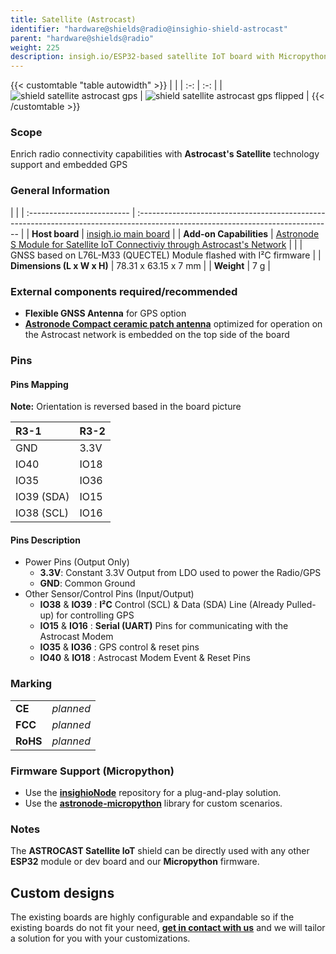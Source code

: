 ```yaml
---
title: Satellite (Astrocast)
identifier: "hardware@shields@radio@insighio-shield-astrocast"
parent: "hardware@shields@radio"
weight: 225
description: insigh.io/ESP32-based satellite IoT board with Micropython firmware
---
```


{{< customtable "table autowidth" >}}
| |
| :-: | :-: |
| ![shield satellite astrocast gps](/images/deviceimages/insighio-shield-astrocast.png?width=30pc) | ![shield satellite astrocast gps flipped](/images/deviceimages/insighio-shield-astrocast-flipped.png?width=30pc) |
{{< /customtable >}}

### Scope

Enrich radio connectivity capabilities with **Astrocast's Satellite** technology support and embedded GPS

### General Information

|                            |
| :------------------------- | :------------------------------------------------------------------------------------------------------------------------------ |
| **Host board**             | [insigh.io main board](../../../board/latest)                                                                                   |
| **Add-on Capabilities**    | [Astronode S Module for Satellite IoT Connectiviy through Astrocast's Network](https://www.astrocast.com/products/astronode-s/) |
|                            | GNSS based on L76L-M33 (QUECTEL) Module flashed with I²C firmware                                                               |
| **Dimensions (L x W x H)** | 78.31 x 63.15 x 7 mm                                                                                                            |
| **Weight**                 | 7 g                                                                                                                             |

### External components required/recommended

- **Flexible GNSS Antenna** for GPS option
- **[Astronode Compact ceramic patch antenna](https://www.astrocast.com/products/astronode-patch-antenna/)** optimized for operation on the Astrocast network is embedded on the top side of the board

### Pins

#### Pins Mapping

**Note:** Orientation is reversed based in the board picture

| R3-1       | R3-2 |
| :--------- | :--- |
| GND        | 3.3V |
| IO40       | IO18 |
| IO35       | IO36 |
| IO39 (SDA) | IO15 |
| IO38 (SCL) | IO16 |

#### Pins Description

- Power Pins (Output Only)
  - **3.3V**: Constant 3.3V Output from LDO used to power the Radio/GPS
  - **GND**: Common Ground
- Other Sensor/Control Pins (Input/Output)
  - **IO38** & **IO39** : **I²C** Control (SCL) & Data (SDA) Line (Already Pulled-up) for controlling GPS
  - **IO15** & **IO16** : **Serial (UART)** Pins for communicating with the Astrocast Modem
  - **IO35** & **IO36** : GPS control & reset pins
  - **IO40** & **IO18** : Astrocast Modem Event & Reset Pins

### Marking

|          |           |
| :------- | :-------- |
| **CE**   | _planned_ |
| **FCC**  | _planned_ |
| **RoHS** | _planned_ |

### Firmware Support (Micropython)
* Use the **[insighioNode](https://github.com/insighio/insighioNode)** repository for a plug-and-play solution.
* Use the **[astronode-micropython](https://github.com/insighio/astronode-micropython)** library for custom scenarios.

### Notes
The **ASTROCAST Satellite IoT** shield can be directly used with any other **ESP32** module or dev board and our **Micropython** firmware.

## Custom designs

The existing boards are highly configurable and expandable so if the existing boards do not fit your need, **[get in contact with us](mailto:info@insigh.io)** and we will tailor a solution for you with your customizations.
